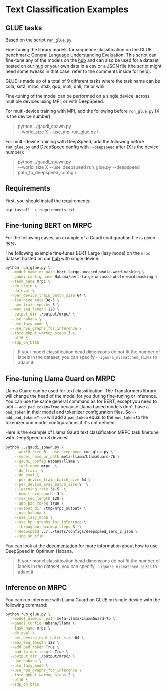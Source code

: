 <!---
Copyright 2022 The HuggingFace Team. All rights reserved.

Licensed under the Apache License, Version 2.0 (the "License");
you may not use this file except in compliance with the License.
You may obtain a copy of the License at

    http://www.apache.org/licenses/LICENSE-2.0

Unless required by applicable law or agreed to in writing, software
distributed under the License is distributed on an "AS IS" BASIS,
WITHOUT WARRANTIES OR CONDITIONS OF ANY KIND, either express or implied.
See the License for the specific language governing permissions and
limitations under the License.
-->

# Text Classification Examples

## GLUE tasks

Based on the script [`run_glue.py`](https://github.com/huggingface/transformers/blob/main/examples/pytorch/text-classification/run_glue.py).

Fine-tuning the library models for sequence classification on the GLUE benchmark: [General Language Understanding
Evaluation](https://gluebenchmark.com/). This script can fine-tune any of the models on the [hub](https://huggingface.co/models)
and can also be used for a dataset hosted on our [hub](https://huggingface.co/datasets) or your own data in a csv or a JSON file
(the script might need some tweaks in that case, refer to the comments inside for help).

GLUE is made up of a total of 9 different tasks where the task name can be cola, sst2, mrpc, stsb, qqp, mnli, qnli, rte or wnli.

Fine-tuning of the model can be performed on a single device, across multiple devices using MPI, or with DeepSpeed.

For multi-device training with MPI, add the following before `run_glue.py` (X is the device number):
> python ../gaudi_spawn.py \
>    --world_size X --use_mpi run_glue.py \

For multi-device training with DeepSpeed, add the following before `run_glue.py` and DeepSpeed config with `--deepspeed` after (X is the device number):
> python ../gaudi_spawn.py \
>    --world_size X --use_deepspeed run_glue.py --deepspeed path_to_deepspeed_config \

## Requirements

First, you should install the requirements:
```bash
pip install -r requirements.txt
```

## Fine-tuning BERT on MRPC

For the following cases, an example of a Gaudi configuration file is given
[here](https://github.com/huggingface/optimum-habana#how-to-use-it).

The following example fine-tunes BERT Large (lazy mode) on the `mrpc` dataset hosted on our [hub](https://huggingface.co/datasets) with single device:

```bash
python run_glue.py \
  --model_name_or_path bert-large-uncased-whole-word-masking \
  --gaudi_config_name Habana/bert-large-uncased-whole-word-masking \
  --task_name mrpc \
  --do_train \
  --do_eval \
  --per_device_train_batch_size 64 \
  --learning_rate 3e-5 \
  --num_train_epochs 3 \
  --max_seq_length 128 \
  --output_dir ./output/mrpc/ \
  --use_habana \
  --use_lazy_mode \
  --use_hpu_graphs_for_inference \
  --throughput_warmup_steps 3 \
  --bf16 \
  --sdp_on_bf16
```

> If your model classification head dimensions do not fit the number of labels in the dataset, you can specify `--ignore_mismatched_sizes` to adapt it.

## Fine-tuning Llama Guard on MRPC

Llama Guard can be used for text classification. The Transformers library will change the head of the model for you during fine-tuning or inference. You can use the same general command as for BERT, except you need to add `--add_pad_token=True` because Llama based models don't have a `pad_token` in their model and tokenizer configuration files. So `--add_pad_token=True` will add a `pad_token` equal to the `eos_token` to the tokenizer and model configurations if it's not defined.

Here is the example of Llama Gaurd text classification MRPC task finetune with DeepSpeed on 8 devices:

```bash
python ../gaudi_spawn.py \
    --world_size 8 --use_deepspeed run_glue.py \
    --model_name_or_path meta-llama/LlamaGuard-7b \
    --gaudi_config Habana/llama \
    --task_name mrpc  \
    --do_train  \
    --do_eval \
    --per_device_train_batch_size 64 \
    --per_device_eval_batch_size 8  \
    --learning_rate 3e-5  \
    --num_train_epochs 3 \
    --max_seq_length 128 \
    --add_pad_token True \
    --output_dir /tmp/mrpc_output/ \
    --use_habana \
    --use_lazy_mode \
    --use_hpu_graphs_for_inference \
    --throughput_warmup_steps 3  \
    --deepspeed ../../tests/configs/deepspeed_zero_2.json \
    --sdp_on_bf16
```

You can look at the [documentation](https://huggingface.co/docs/optimum/habana/usage_guides/deepspeed) for more information about how to use DeepSpeed in Optimum Habana.

> If your model classification head dimensions do not fit the number of labels in the dataset, you can specify `--ignore_mismatched_sizes` to adapt it.

## Inference on MRPC

You can run inference with Llama Guard on GLUE on single device with the following command:

```bash
python run_glue.py \
  --model_name_or_path meta-llama/LlamaGuard-7b \
  --gaudi_config Habana/llama \
  --task_name mrpc \
  --do_eval \
  --per_device_eval_batch_size 64 \
  --max_seq_length 128 \
  --add_pad_token True \
  --pad_to_max_length True \
  --output_dir ./output/mrpc/ \
  --use_habana \
  --use_lazy_mode \
  --use_hpu_graphs_for_inference \
  --throughput_warmup_steps 2 \
  --bf16 \
  --sdp_on_bf16
```

